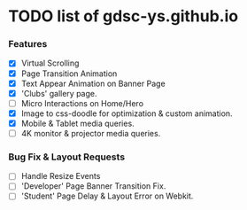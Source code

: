 # TODO list of gdsc-ys.github.io

### Features

- [x] Virtual Scrolling
- [x] Page Transition Animation
- [x] Text Appear Animation on Banner Page
- [x] 'Clubs' gallery page.
- [ ] Micro Interactions on Home/Hero
- [x] Image to css-doodle for optimization & custom animation.
- [x] Mobile & Tablet media queries.
- [ ] 4K monitor & projector media queries.

### Bug Fix & Layout Requests

- [ ] Handle Resize Events
- [ ] 'Developer' Page Banner Transition Fix.
- [ ] 'Student' Page Delay & Layout Error on Webkit.
